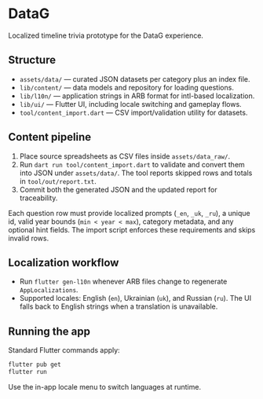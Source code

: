 # DataG

Localized timeline trivia prototype for the DataG experience.

## Structure
- `assets/data/` — curated JSON datasets per category plus an index file.
- `lib/content/` — data models and repository for loading questions.
- `lib/l10n/` — application strings in ARB format for intl-based localization.
- `lib/ui/` — Flutter UI, including locale switching and gameplay flows.
- `tool/content_import.dart` — CSV import/validation utility for datasets.

## Content pipeline
1. Place source spreadsheets as CSV files inside `assets/data_raw/`.
2. Run `dart run tool/content_import.dart` to validate and convert them into
   JSON under `assets/data/`. The tool reports skipped rows and totals in
   `tool/out/report.txt`.
3. Commit both the generated JSON and the updated report for traceability.

Each question row must provide localized prompts (`_en`, `_uk`, `_ru`), a
unique id, valid year bounds (`min < year < max`), category metadata, and any
optional hint fields. The import script enforces these requirements and skips
invalid rows.

## Localization workflow
- Run `flutter gen-l10n` whenever ARB files change to regenerate
  `AppLocalizations`.
- Supported locales: English (`en`), Ukrainian (`uk`), and Russian (`ru`). The
  UI falls back to English strings when a translation is unavailable.

## Running the app
Standard Flutter commands apply:

```sh
flutter pub get
flutter run
```

Use the in-app locale menu to switch languages at runtime.
